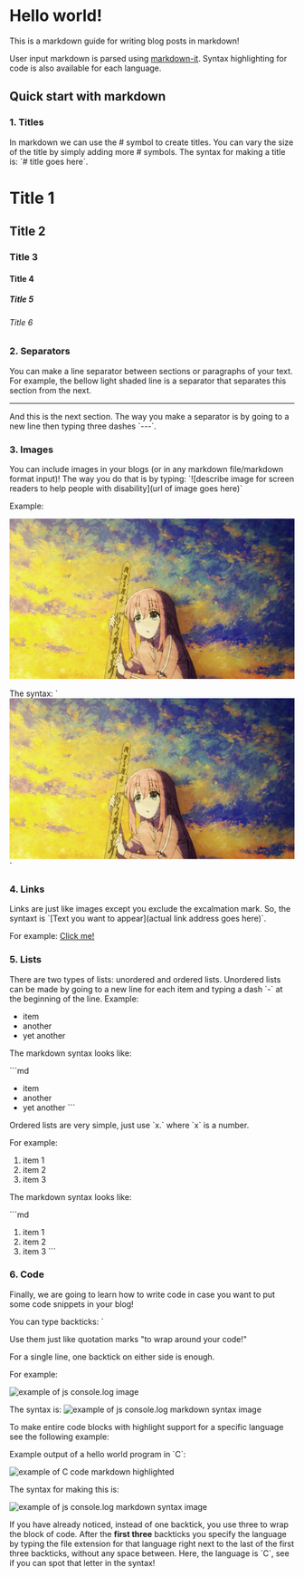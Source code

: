 # Hello world!

This is a markdown guide for writing blog posts in markdown!

User input markdown is parsed using [markdown-it](https://github.com/markdown-it/markdown-it/tree/master). Syntax highlighting for code is also available for each language.

## Quick start with markdown

### 1. Titles

In markdown we can use the # symbol to create titles. You can vary the size of the title by simply adding more # symbols. The syntax for making a title is: \`# title goes here\`.

# Title 1

## Title 2

### Title 3

#### Title 4

##### Title 5

###### Title 6

### 2. Separators

You can make a line separator between sections or paragraphs of your text. For example, the bellow light shaded line is a separator that separates this section from the next.

---

And this is the next section. The way you make a separator is by going to a new line then typing three dashes \`---\`.

### 3. Images

You can include images in your blogs (or in any markdown file/markdown format input)! The way you do that is by typing:
\`![describe image for screen readers to help people with disability](url of image goes here)\`

Example:

![screenshot from bocchi the rock! anime](https://raw.githubusercontent.com/MarisaCodes/misc/main/public/images/bocchi.png)

The syntax: \`![screenshot from bocchi the rock! anime](https://raw.githubusercontent.com/MarisaCodes/misc/main/public/images/bocchi.png)\`

### 4. Links

Links are just like images except you exclude the excalmation mark. So, the syntaxt is \`[Text you want to appear](actual link address goes here)\`.

For example: [Click me!](https://www.youtube.com/watch?v=xvFZjo5PgG0)

### 5. Lists

There are two types of lists: unordered and ordered lists.
Unordered lists can be made by going to a new line for each item and typing a dash \`-\` at the beginning of the line.
Example:

- item
- another
- yet another

The markdown syntax looks like:

\`\`\`md

- item
- another
- yet another
  \`\`\`

Ordered lists are very simple, just use \`x.\` where \`x\` is a number.

For example:

1. item 1
2. item 2
3. item 3

The markdown syntax looks like:

\`\`\`md

1. item 1
2. item 2
3. item 3
   \`\`\`

### 6. Code

Finally, we are going to learn how to write code in case you want to put some code snippets in your blog!

You can type backticks: \`

Use them just like quotation marks "to wrap around your code!"

For a single line, one backtick on either side is enough.

For example:

![example of js console.log image](/images/eg1.png)

The syntax is:
![example of js console.log markdown syntax image](/images/eg1_synt.png)

To make entire code blocks with highlight support for a specific language see the following example:

Example output of a hello world program in \`C\`:

![example of C code markdown highlighted](/images/eg2.png)

The syntax for making this is:

![example of js console.log markdown syntax image](/images/eg2_synt.png)

If you have already noticed, instead of one backtick, you use three to wrap the block of code. After the **first three** backticks you specify the language by typing the file extension for that language right next to the last of the first three backticks, without any space between. Here, the language is \`C\`, see if you can spot that letter in the syntax!
